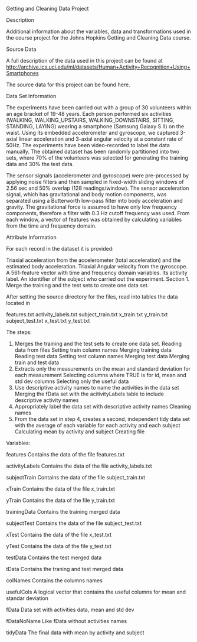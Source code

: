 Getting and Cleaning Data Project

Description

Additional information about the variables, data and transformations used in the course project for the Johns Hopkins Getting and Cleaning Data course.

Source Data

A full description of the data used in this project can be found at http://archive.ics.uci.edu/ml/datasets/Human+Activity+Recognition+Using+Smartphones

The source data for this project can be found here.

Data Set Information

The experiments have been carried out with a group of 30 volunteers within an age bracket of 19-48 years. Each person performed six activities (WALKING, WALKING_UPSTAIRS, WALKING_DOWNSTAIRS, SITTING, STANDING, LAYING) wearing a smartphone (Samsung Galaxy S II) on the waist. Using its embedded accelerometer and gyroscope, we captured 3-axial linear acceleration and 3-axial angular velocity at a constant rate of 50Hz. The experiments have been video-recorded to label the data manually. The obtained dataset has been randomly partitioned into two sets, where 70% of the volunteers was selected for generating the training data and 30% the test data.

The sensor signals (accelerometer and gyroscope) were pre-processed by applying noise filters and then sampled in fixed-width sliding windows of 2.56 sec and 50% overlap (128 readings/window). The sensor acceleration signal, which has gravitational and body motion components, was separated using a Butterworth low-pass filter into body acceleration and gravity. The gravitational force is assumed to have only low frequency components, therefore a filter with 0.3 Hz cutoff frequency was used. From each window, a vector of features was obtained by calculating variables from the time and frequency domain.

Attribute Information

For each record in the dataset it is provided:

Triaxial acceleration from the accelerometer (total acceleration) and the estimated body acceleration.
Triaxial Angular velocity from the gyroscope.
A 561-feature vector with time and frequency domain variables.
Its activity label.
An identifier of the subject who carried out the experiment.
Section 1. Merge the training and the test sets to create one data set.

After setting the source directory for the files, read into tables the data located in

features.txt
activity_labels.txt
subject_train.txt
x_train.txt
y_train.txt
subject_test.txt
x_test.txt
y_test.txt

The steps:

1. Merges the training and the test sets to create one data set.
 Reading data from files
 Setting train column names
 Merging training data
 Reading test data
 Setting test column names
 Merging test data
 Merging train and test data
2. Extracts only the measurements on the mean and standard deviation for each measurement
 Selecting columns where TRUE is for id, mean and std dev columns
 Selecting only the useful data
3. Use descriptive activity names to name the activities in the data set
 Merging the fData set with the acitivityLabels table to include descriptive activity names
4. Appropriately label the data set with descriptive activity names
 Cleaning names
5. From the data set in step 4, creates a second, independent tidy data set with the average of each variable for each activity and each subject
 Calculating mean by activity and subject
 Creating file
 
Variables:

features 			Contains the data of the file features.txt

activityLabels		Contains the data of the file activity_labels.txt

subjectTrain 		Contains the data of the file subject_train.txt

xTrain 				Contains the data of the file x_train.txt

yTrain 				Contains the data of the file y_train.txt

trainingData		Contains the training merged data

subjectTest			Contains the data of the file subject_test.txt

xTest				Contains the data of the file x_test.txt

yTest				Contains the data of the file y_test.txt

testData			Contains the test merged data

tData				Contains the traning and test merged data

colNames			Contains the columns names

usefulCols			A logical vector that contains the useful columns for mean and standar deviation

fData				Data set with activities data, mean and std dev

fDataNoName			Like fData without activities names

tidyData			The final data with mean by activity and subject

